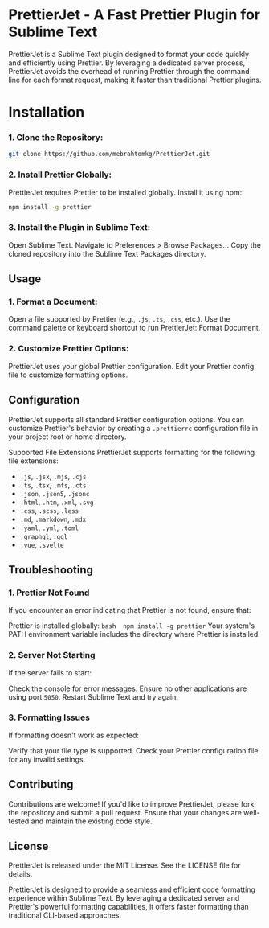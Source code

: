 # PrettierJet - A Fast Prettier Plugin for Sublime Text

PrettierJet is a Sublime Text plugin designed to format your code quickly and efficiently using Prettier. By leveraging a dedicated server process, PrettierJet avoids the overhead of running Prettier through the command line for each format request, making it faster than traditional Prettier plugins.

# Installation

### 1. Clone the Repository:

```bash
git clone https://github.com/mebrahtomkg/PrettierJet.git
```

### 2. Install Prettier Globally:

PrettierJet requires Prettier to be installed globally. Install it using npm:

```bash
npm install -g prettier
```

### 3. Install the Plugin in Sublime Text:

Open Sublime Text.
Navigate to Preferences > Browse Packages...
Copy the cloned repository into the Sublime Text Packages directory.

## Usage

### 1. Format a Document:

Open a file supported by Prettier (e.g., `.js`, `.ts`, `.css`, etc.).
Use the command palette or keyboard shortcut to run PrettierJet: Format Document.

### 2. Customize Prettier Options:

PrettierJet uses your global Prettier configuration. Edit your Prettier config file to customize formatting options.

## Configuration

PrettierJet supports all standard Prettier configuration options. You can customize Prettier's behavior by creating a `.prettierrc` configuration file in your project root or home directory.

Supported File Extensions
PrettierJet supports formatting for the following file extensions:

- `.js`, `.jsx`, `.mjs`, `.cjs`
- `.ts`, `.tsx`, `.mts`, `.cts`
- `.json`, `.json5`, `.jsonc`
- `.html`, `.htm`, `.xml`, `.svg`
- `.css`, `.scss`, `.less`
- `.md`, `.markdown`, `.mdx`
- `.yaml`, `.yml`, `.toml`
- `.graphql`, `.gql`
- `.vue`, `.svelte`

## Troubleshooting

### 1. Prettier Not Found

If you encounter an error indicating that Prettier is not found, ensure that:

Prettier is installed globally: `bash 
npm install -g prettier`
Your system's PATH environment variable includes the directory where Prettier is installed.

### 2. Server Not Starting

If the server fails to start:

Check the console for error messages.
Ensure no other applications are using port `5050`.
Restart Sublime Text and try again.

### 3. Formatting Issues

If formatting doesn't work as expected:

Verify that your file type is supported.
Check your Prettier configuration file for any invalid settings.

## Contributing

Contributions are welcome! If you'd like to improve PrettierJet, please fork the repository and submit a pull request. Ensure that your changes are well-tested and maintain the existing code style.

## License

PrettierJet is released under the MIT License. See the LICENSE file for details.

PrettierJet is designed to provide a seamless and efficient code formatting experience within Sublime Text. By leveraging a dedicated server and Prettier's powerful formatting capabilities, it offers faster formatting than traditional CLI-based approaches.
